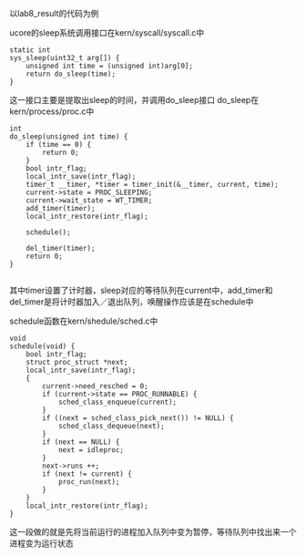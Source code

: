 以lab8_result的代码为例

ucore的sleep系统调用接口在kern/syscall/syscall.c中

```
static int
sys_sleep(uint32_t arg[]) {
    unsigned int time = (unsigned int)arg[0];
    return do_sleep(time);
}

```

这一接口主要是提取出sleep的时间，并调用do_sleep接口
do_sleep在kern/process/proc.c中

```
int
do_sleep(unsigned int time) {
    if (time == 0) {
        return 0;
    }
    bool intr_flag;
    local_intr_save(intr_flag);
    timer_t __timer, *timer = timer_init(&__timer, current, time);
    current->state = PROC_SLEEPING;
    current->wait_state = WT_TIMER;
    add_timer(timer);
    local_intr_restore(intr_flag);

    schedule();

    del_timer(timer);
    return 0;
}


```

其中timer设置了计时器，sleep对应的等待队列在current中，add_timer和del_timer是将计时器加入／退出队列，唤醒操作应该是在schedule中

schedule函数在kern/shedule/sched.c中

```
void
schedule(void) {
    bool intr_flag;
    struct proc_struct *next;
    local_intr_save(intr_flag);
    {
        current->need_resched = 0;
        if (current->state == PROC_RUNNABLE) {
            sched_class_enqueue(current);
        }
        if ((next = sched_class_pick_next()) != NULL) {
            sched_class_dequeue(next);
        }
        if (next == NULL) {
            next = idleproc;
        }
        next->runs ++;
        if (next != current) {
            proc_run(next);
        }
    }
    local_intr_restore(intr_flag);
}
```

这一段做的就是先将当前运行的进程加入队列中变为暂停，等待队列中找出来一个进程变为运行状态
